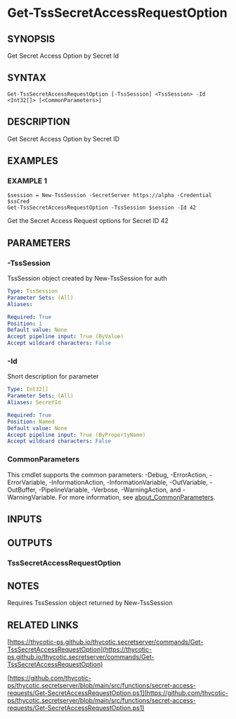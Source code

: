 # Get-TssSecretAccessRequestOption

## SYNOPSIS
Get Secret Access Option by Secret Id

## SYNTAX

```
Get-TssSecretAccessRequestOption [-TssSession] <TssSession> -Id <Int32[]> [<CommonParameters>]
```

## DESCRIPTION
Get Secret Access Option by Secret ID

## EXAMPLES

### EXAMPLE 1
```
$session = New-TssSession -SecretServer https://alpha -Credential $ssCred
Get-TssSecretAccessRequestOption -TssSession $session -Id 42
```

Get the Secret Access Request options for Secret ID 42

## PARAMETERS

### -TssSession
TssSession object created by New-TssSession for auth

```yaml
Type: TssSession
Parameter Sets: (All)
Aliases:

Required: True
Position: 1
Default value: None
Accept pipeline input: True (ByValue)
Accept wildcard characters: False
```

### -Id
Short description for parameter

```yaml
Type: Int32[]
Parameter Sets: (All)
Aliases: SecretId

Required: True
Position: Named
Default value: None
Accept pipeline input: True (ByPropertyName)
Accept wildcard characters: False
```

### CommonParameters
This cmdlet supports the common parameters: -Debug, -ErrorAction, -ErrorVariable, -InformationAction, -InformationVariable, -OutVariable, -OutBuffer, -PipelineVariable, -Verbose, -WarningAction, and -WarningVariable. For more information, see [about_CommonParameters](http://go.microsoft.com/fwlink/?LinkID=113216).

## INPUTS

## OUTPUTS

### TssSecretAccessRequestOption
## NOTES
Requires TssSession object returned by New-TssSession

## RELATED LINKS

[https://thycotic-ps.github.io/thycotic.secretserver/commands/Get-TssSecretAccessRequestOption](https://thycotic-ps.github.io/thycotic.secretserver/commands/Get-TssSecretAccessRequestOption)

[https://github.com/thycotic-ps/thycotic.secretserver/blob/main/src/functions/secret-access-requests/Get-SecretAccessRequestOption.ps1](https://github.com/thycotic-ps/thycotic.secretserver/blob/main/src/functions/secret-access-requests/Get-SecretAccessRequestOption.ps1)

